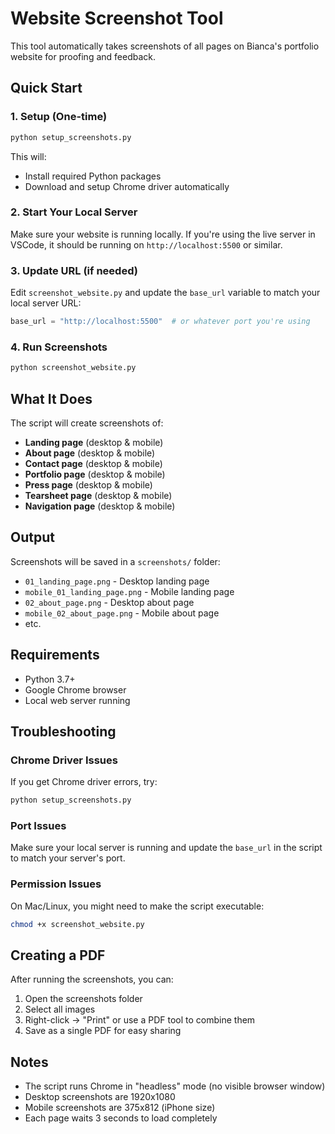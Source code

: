 # Website Screenshot Tool

This tool automatically takes screenshots of all pages on Bianca's portfolio website for proofing and feedback.

## Quick Start

### 1. Setup (One-time)
```bash
python setup_screenshots.py
```

This will:
- Install required Python packages
- Download and setup Chrome driver automatically

### 2. Start Your Local Server
Make sure your website is running locally. If you're using the live server in VSCode, it should be running on `http://localhost:5500` or similar.

### 3. Update URL (if needed)
Edit `screenshot_website.py` and update the `base_url` variable to match your local server URL:
```python
base_url = "http://localhost:5500"  # or whatever port you're using
```

### 4. Run Screenshots
```bash
python screenshot_website.py
```

## What It Does

The script will create screenshots of:
- **Landing page** (desktop & mobile)
- **About page** (desktop & mobile)
- **Contact page** (desktop & mobile)
- **Portfolio page** (desktop & mobile)
- **Press page** (desktop & mobile)
- **Tearsheet page** (desktop & mobile)
- **Navigation page** (desktop & mobile)

## Output

Screenshots will be saved in a `screenshots/` folder:
- `01_landing_page.png` - Desktop landing page
- `mobile_01_landing_page.png` - Mobile landing page
- `02_about_page.png` - Desktop about page
- `mobile_02_about_page.png` - Mobile about page
- etc.

## Requirements

- Python 3.7+
- Google Chrome browser
- Local web server running

## Troubleshooting

### Chrome Driver Issues
If you get Chrome driver errors, try:
```bash
python setup_screenshots.py
```

### Port Issues
Make sure your local server is running and update the `base_url` in the script to match your server's port.

### Permission Issues
On Mac/Linux, you might need to make the script executable:
```bash
chmod +x screenshot_website.py
```

## Creating a PDF

After running the screenshots, you can:
1. Open the screenshots folder
2. Select all images
3. Right-click → "Print" or use a PDF tool to combine them
4. Save as a single PDF for easy sharing

## Notes

- The script runs Chrome in "headless" mode (no visible browser window)
- Desktop screenshots are 1920x1080
- Mobile screenshots are 375x812 (iPhone size)
- Each page waits 3 seconds to load completely
